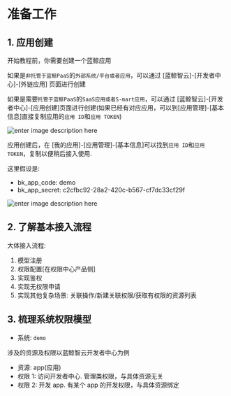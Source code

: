 # 准备工作
## 1. 应用创建

开始教程前，你需要创建一个蓝鲸应用

如果是`非托管于蓝鲸PaaS`的`外部系统/平台或者应用`，可以通过 [蓝鲸智云]-[开发者中心]-[外链应用] 页面进行创建

如果是需要`托管于蓝鲸PaaS`的`SaaS应用或者S-mart应用`，可以通过 [蓝鲸智云]-[开发者中心]-[应用创建]页面进行创建(如果已经有对应应用，可以到[应用管理]-[基本信息]直接复制应用的`应用 ID`和`应用 TOKEN`)

![enter image description here](../assets/QuickStart/image_2.png)

应用创建后，在 [我的应用]-[应用管理]-[基本信息]可以找到`应用 ID`和`应用 TOKEN`，复制以便稍后接入使用.

这里假设是:

- bk_app_code: demo
- bk_app_secret: c2cfbc92-28a2-420c-b567-cf7dc33cf29f

![enter image description here](../assets/QuickStart/image_3.png)

## 2. 了解基本接入流程

大体接入流程:
1. 模型注册
2. 权限配置[在权限中心产品侧]
3. 实现鉴权
4. 实现无权限申请
5. 实现其他复杂场景: 关联操作/新建关联权限/获取有权限的资源列表


## 3. 梳理系统权限模型

- 系统: `demo`

涉及的资源及权限以蓝鲸智云开发者中心为例

- 资源: app(应用)
- 权限 1: 访问开发者中心. 管理类权限，与具体资源无关
- 权限 2: 开发 app. 有某个 app 的开发权限，与具体资源绑定




 